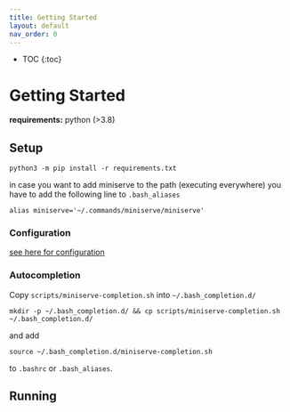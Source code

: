 ```yaml
---
title: Getting Started
layout: default
nav_order: 0
---
```


* TOC
{:toc}

# Getting Started

**requirements:** python (>3.8)

## Setup

```
python3 -m pip install -r requirements.txt
```

in case you want to add miniserve to the path (executing everywhere)
you have to add the following line to `.bash_aliases`
```
alias miniserve='~/.commands/miniserve/miniserve'
```

### Configuration

[see here for configuration](../configuration/index.md)

### Autocompletion

Copy `scripts/miniserve-completion.sh` into `~/.bash_completion.d/`
```
mkdir -p ~/.bash_completion.d/ && cp scripts/miniserve-completion.sh ~/.bash_completion.d/
```
and add
```
source ~/.bash_completion.d/miniserve-completion.sh
```
to `.bashrc` or `.bash_aliases`.

## Running

```

```
